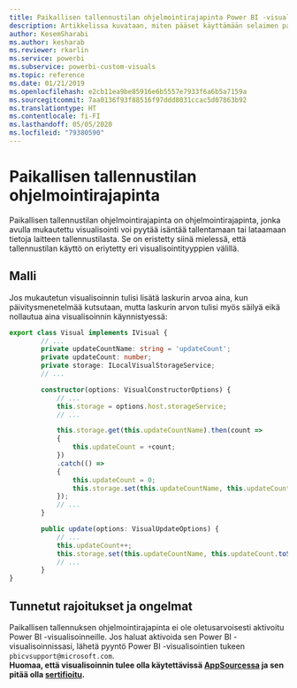 ```yaml
---
title: Paikallisen tallennustilan ohjelmointirajapinta Power BI -visualisoinneissa
description: Artikkelissa kuvataan, miten pääset käyttämään selaimen paikallista tallennustilaa Power BI -visualisointien ohjelmointirajapinnan avulla
author: KesemSharabi
ms.author: kesharab
ms.reviewer: rkarlin
ms.service: powerbi
ms.subservice: powerbi-custom-visuals
ms.topic: reference
ms.date: 01/21/2019
ms.openlocfilehash: e2cb11ea9be85916e6b5557e7933f6a6b5a7159a
ms.sourcegitcommit: 7aa0136f93f88516f97ddd8031ccac5d07863b92
ms.translationtype: HT
ms.contentlocale: fi-FI
ms.lasthandoff: 05/05/2020
ms.locfileid: "79380590"
---
```

# <a name="local-storage-api"></a>Paikallisen tallennustilan ohjelmointirajapinta

Paikallisen tallennustilan ohjelmointirajapinta on ohjelmointirajapinta, jonka avulla mukautettu visualisointi voi pyytää isäntää tallentamaan tai lataamaan tietoja laitteen tallennustilasta. Se on eristetty siinä mielessä, että tallennustilan käyttö on eriytetty eri visualisointityyppien välillä.

## <a name="sample"></a>Malli

Jos mukautetun visualisoinnin tulisi lisätä laskurin arvoa aina, kun päivitysmenetelmää kutsutaan, mutta laskurin arvon tulisi myös säilyä eikä nollautua aina visualisoinnin käynnistyessä:

```typescript
export class Visual implements IVisual {
        // ...
        private updateCountName: string = 'updateCount';
        private updateCount: number;
        private storage: ILocalVisualStorageService;
        // ...

        constructor(options: VisualConstructorOptions) {
            // ...
            this.storage = options.host.storageService;
            // ...

            this.storage.get(this.updateCountName).then(count =>
            {
                this.updateCount = +count;
            })
            .catch(() =>
            {
                this.updateCount = 0;
                this.storage.set(this.updateCountName, this.updateCount.toString());
            });
            // ...
        }

        public update(options: VisualUpdateOptions) {
            // ...
            this.updateCount++;
            this.storage.set(this.updateCountName, this.updateCount.toString());
            // ...
        }
}
```

## <a name="known-limitations-and-issues"></a>Tunnetut rajoitukset ja ongelmat

Paikallisen tallennuksen ohjelmointirajapinta ei ole oletusarvoisesti aktivoitu Power BI -visualisoinneille. Jos haluat aktivoida sen Power BI -visualisoinnissasi, lähetä pyyntö Power BI -visualisointien tukeen `pbicvsupport@microsoft.com`.  
**Huomaa, että visualisoinnin tulee olla käytettävissä [AppSourcessa](https://appsource.microsoft.com/en-us/marketplace/apps?product=power-bi-visuals) ja sen pitää olla [sertifioitu](https://powerbi.microsoft.com/en-us/documentation/powerbi-custom-visuals-certified/).**
